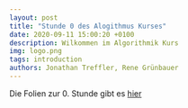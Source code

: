 ```yaml
---
layout: post
title: "Stunde 0 des Alogithmus Kurses"
date: 2020-09-11 15:00:20 +0100
description: Wilkommen im Algorithmik Kurs
img: logo.png
tags: introduction
authors: Jonathan Treffler, Rene Grünbauer
---
```


Die Folien zur 0. Stunde gibt es [hier](https://algorithmik-kurs.github.io/downloads/Stunde_0.pdf)
